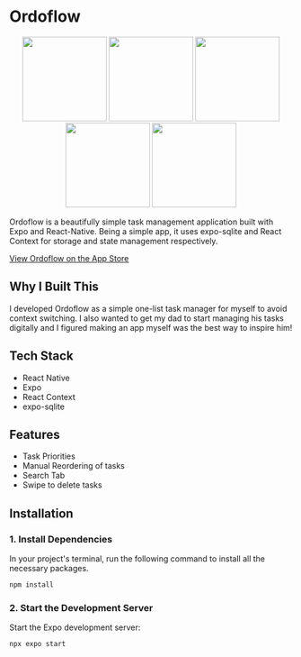 # Ordoflow

<p align="center">
  <img src="https://github.com/user-attachments/assets/017d0b19-a422-4b64-a997-8b3bd26a1c67" width="150" />
  <img src="https://github.com/user-attachments/assets/1262eb9e-faf3-4702-b85b-1294b4d78988" width="150" />
  <img src="https://github.com/user-attachments/assets/30f309a6-53f8-4b60-b6f2-11537a11b470" width="150" />
  <img src="https://github.com/user-attachments/assets/28fa356c-eea2-46cb-b543-0cefb03c1d2b" width="150" />
  <img src="https://github.com/user-attachments/assets/07d01ee1-dc88-47e4-a98f-4d9937b1a4d8" width="150" />
</p>

Ordoflow is a beautifully simple task management application built with Expo and React-Native. Being a simple app, it uses expo-sqlite and React Context for storage and state management respectively.

[View Ordoflow on the App Store](https://apps.apple.com/us/app/ordoflow/id6747456117)

## Why I Built This

I developed Ordoflow as a simple one-list task manager for myself to avoid context switching. I also wanted to get my dad to start managing his tasks digitally and I figured making an app myself was the best way to inspire him!

## Tech Stack

- React Native
- Expo
- React Context
- expo-sqlite

## Features

- Task Priorities
- Manual Reordering of tasks
- Search Tab
- Swipe to delete tasks

## Installation

### 1. Install Dependencies

In your project's terminal, run the following command to install all the necessary packages.

```bash
npm install
```

### 2. Start the Development Server

Start the Expo development server:

```bash
npx expo start
```

